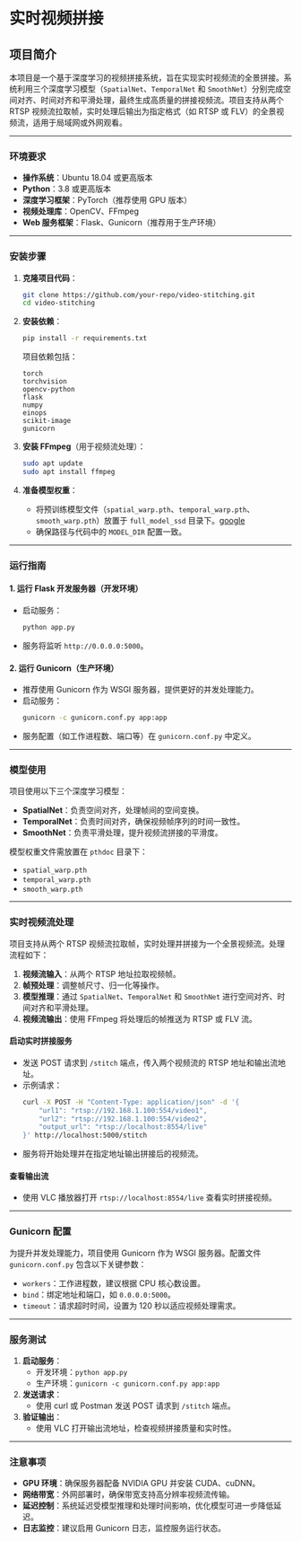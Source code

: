 # 实时视频拼接

## 项目简介

本项目是一个基于深度学习的视频拼接系统，旨在实现实时视频流的全景拼接。系统利用三个深度学习模型（`SpatialNet`、`TemporalNet` 和 `SmoothNet`）分别完成空间对齐、时间对齐和平滑处理，最终生成高质量的拼接视频流。项目支持从两个 RTSP 视频流拉取帧，实时处理后输出为指定格式（如 RTSP 或 FLV）的全景视频流，适用于局域网或外网观看。

---

### 环境要求

- **操作系统**：Ubuntu 18.04 或更高版本
- **Python**：3.8 或更高版本
- **深度学习框架**：PyTorch（推荐使用 GPU 版本）
- **视频处理库**：OpenCV、FFmpeg
- **Web 服务框架**：Flask、Gunicorn（推荐用于生产环境）

---

### 安装步骤

1. **克隆项目代码**：

   ```bash
   git clone https://github.com/your-repo/video-stitching.git
   cd video-stitching
   ```
2. **安装依赖**：

   ```bash
   pip install -r requirements.txt
   ```

   项目依赖包括：

   ```
   torch
   torchvision
   opencv-python
   flask
   numpy
   einops
   scikit-image
   gunicorn
   ```
3. **安装 FFmpeg**（用于视频流处理）：

   ```bash
   sudo apt update
   sudo apt install ffmpeg
   ```
4. **准备模型权重**：

   - 将预训练模型文件（`spatial_warp.pth`、`temporal_warp.pth`、`smooth_warp.pth`）放置于 `full_model_ssd` 目录下。[google](https://drive.google.com/drive/folders/1KKh0vyqYm3btoKY2TySYjy_DVX2iSxsm)
   - 确保路径与代码中的 `MODEL_DIR` 配置一致。

---

### 运行指南

#### 1. 运行 Flask 开发服务器（开发环境）

- 启动服务：
  ```bash
  python app.py
  ```
- 服务将监听 `http://0.0.0.0:5000`。

#### 2. 运行 Gunicorn（生产环境）

- 推荐使用 Gunicorn 作为 WSGI 服务器，提供更好的并发处理能力。
- 启动服务：
  ```bash
  gunicorn -c gunicorn.conf.py app:app
  ```
- 服务配置（如工作进程数、端口等）在 `gunicorn.conf.py` 中定义。

---

### 模型使用

项目使用以下三个深度学习模型：

- **SpatialNet**：负责空间对齐，处理帧间的空间变换。
- **TemporalNet**：负责时间对齐，确保视频帧序列的时间一致性。
- **SmoothNet**：负责平滑处理，提升视频流拼接的平滑度。

模型权重文件需放置在 `pthdoc` 目录下：

- `spatial_warp.pth`
- `temporal_warp.pth`
- `smooth_warp.pth`

---

### 实时视频流处理

项目支持从两个 RTSP 视频流拉取帧，实时处理并拼接为一个全景视频流。处理流程如下：

1. **视频流输入**：从两个 RTSP 地址拉取视频帧。
2. **帧预处理**：调整帧尺寸、归一化等操作。
3. **模型推理**：通过 `SpatialNet`、`TemporalNet` 和 `SmoothNet` 进行空间对齐、时间对齐和平滑处理。
4. **视频流输出**：使用 FFmpeg 将处理后的帧推送为 RTSP 或 FLV 流。

#### 启动实时拼接服务

- 发送 POST 请求到 `/stitch` 端点，传入两个视频流的 RTSP 地址和输出流地址。
- 示例请求：
  ```bash
  curl -X POST -H "Content-Type: application/json" -d '{
      "url1": "rtsp://192.168.1.100:554/video1",
      "url2": "rtsp://192.168.1.100:554/video2",
      "output_url": "rtsp://localhost:8554/live"
  }' http://localhost:5000/stitch
  ```
- 服务将开始处理并在指定地址输出拼接后的视频流。

#### 查看输出流

- 使用 VLC 播放器打开 `rtsp://localhost:8554/live` 查看实时拼接视频。

---

### Gunicorn 配置

为提升并发处理能力，项目使用 Gunicorn 作为 WSGI 服务器。配置文件 `gunicorn.conf.py` 包含以下关键参数：

- `workers`：工作进程数，建议根据 CPU 核心数设置。
- `bind`：绑定地址和端口，如 `0.0.0.0:5000`。
- `timeout`：请求超时时间，设置为 120 秒以适应视频处理需求。

---

### 服务测试

1. **启动服务**：
   - 开发环境：`python app.py`
   - 生产环境：`gunicorn -c gunicorn.conf.py app:app`
2. **发送请求**：
   - 使用 curl 或 Postman 发送 POST 请求到 `/stitch` 端点。
3. **验证输出**：
   - 使用 VLC 打开输出流地址，检查视频拼接质量和实时性。

---

### 注意事项

- **GPU 环境**：确保服务器配备 NVIDIA GPU 并安装 CUDA、cuDNN。
- **网络带宽**：外网部署时，确保带宽支持高分辨率视频流传输。
- **延迟控制**：系统延迟受模型推理和处理时间影响，优化模型可进一步降低延迟。
- **日志监控**：建议启用 Gunicorn 日志，监控服务运行状态。

